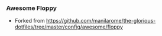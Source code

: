### Awesome Floppy

* Forked from https://github.com/manilarome/the-glorious-dotfiles/tree/master/config/awesome/floppy

